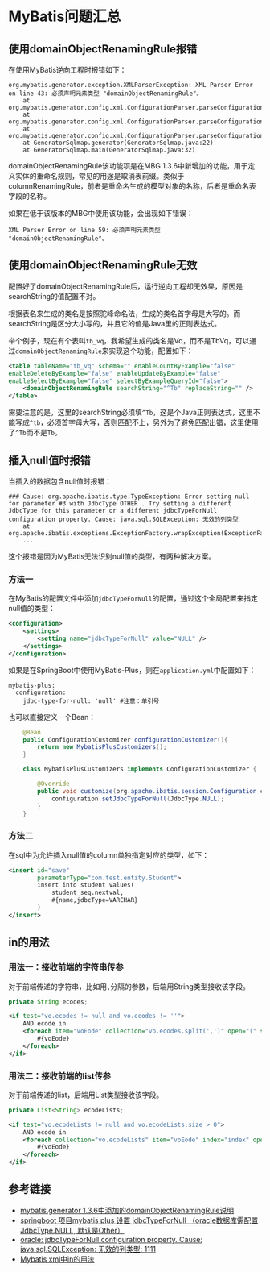 # MyBatis问题汇总

##  使用domainObjectRenamingRule报错

在使用MyBatis逆向工程时报错如下：

```
org.mybatis.generator.exception.XMLParserException: XML Parser Error on line 43: 必须声明元素类型 "domainObjectRenamingRule"。
    at org.mybatis.generator.config.xml.ConfigurationParser.parseConfiguration(ConfigurationParser.java:121)
    at org.mybatis.generator.config.xml.ConfigurationParser.parseConfiguration(ConfigurationParser.java:82)
    at org.mybatis.generator.config.xml.ConfigurationParser.parseConfiguration(ConfigurationParser.java:74)
    at GeneratorSqlmap.generator(GeneratorSqlmap.java:22)
    at GeneratorSqlmap.main(GeneratorSqlmap.java:32)
```
<!--more-->

domainObjectRenamingRule该功能项是在MBG 1.3.6中新增加的功能，用于定义实体的重命名规则，常见的用途是取消表前缀。类似于columnRenamingRule，前者是重命名生成的模型对象的名称，后者是重命名表字段的名称。

如果在低于该版本的MBG中使用该功能，会出现如下错误：

```
XML Parser Error on line 59: 必须声明元素类型 "domainObjectRenamingRule"。
```

## 使用domainObjectRenamingRule无效

配置好了domainObjectRenamingRule后，运行逆向工程却无效果，原因是searchString的值配置不对。

根据表名来生成的类名是按照驼峰命名法，生成的类名首字母是大写的。而searchString是区分大小写的，并且它的值是Java里的正则表达式。

举个例子，现在有个表叫`tb_vq`，我希望生成的类名是Vq，而不是TbVq，可以通过`domainObjectRenamingRule`来实现这个功能，配置如下：
```xml
<table tableName="tb_vq" schema="" enableCountByExample="false"
enableDeleteByExample="false" enableUpdateByExample="false"
enableSelectByExample="false" selectByExampleQueryId="false">
    <domainObjectRenamingRule searchString="^Tb" replaceString="" />
</table>
```

需要注意的是，这里的searchString必须填`^Tb`，这是个Java正则表达式，这里不能写成`^tb`，必须首字母大写，否则匹配不上，另外为了避免匹配出错，这里使用了`^Tb`而不是`Tb`。

## 插入null值时报错

当插入的数据包含null值时报错：

```
### Cause: org.apache.ibatis.type.TypeException: Error setting null for parameter #3 with JdbcType OTHER . Try setting a different JdbcType for this parameter or a different jdbcTypeForNull configuration property. Cause: java.sql.SQLException: 无效的列类型
	at org.apache.ibatis.exceptions.ExceptionFactory.wrapException(ExceptionFactory.java:26)
	...
```

这个报错是因为MyBatis无法识别null值的类型，有两种解决方案。

### 方法一

在MyBatis的配置文件中添加`jdbcTypeForNull`的配置，通过这个全局配置来指定null值的类型：

```xml
<configuration>
    <settings>
        <setting name="jdbcTypeForNull" value="NULL" />
    </settings>
</configuration>
```

如果是在SpringBoot中使用MyBatis-Plus，则在`application.yml`中配置如下：

```
mybatis-plus:
  configuration:
    jdbc-type-for-null: 'null' #注意：单引号
```

也可以直接定义一个Bean：

```java
    @Bean
    public ConfigurationCustomizer configurationCustomizer(){
        return new MybatisPlusCustomizers();
    }

    class MybatisPlusCustomizers implements ConfigurationCustomizer {

        @Override
        public void customize(org.apache.ibatis.session.Configuration configuration) {
            configuration.setJdbcTypeForNull(JdbcType.NULL);
        }
    }
```

### 方法二

在sql中为允许插入null值的column单独指定对应的类型，如下：

```xml
<insert id="save"  
        parameterType="com.test.entity.Student">
        insert into student values(
            student_seq.nextval,
            #{name,jdbcType=VARCHAR}
        )
</insert>
```

## in的用法

### 用法一：接收前端的字符串传参

对于前端传递的字符串，比如用`,`分隔的参数，后端用String类型接收该字段。

```java
private String ecodes;
```

```xml
<if test="vo.ecodes != null and vo.ecodes != ''">
	AND ecode in
	<foreach item="voEode" collection="vo.ecodes.split(',')" open="(" separator="," close=")">
    	#{voEode}
    </foreach>
</if>
```

### 用法二：接收前端的list传参

对于前端传递的list，后端用List类型接收该字段。

```java
private List<String> ecodeLists;
```

```xml
<if test="vo.ecodeLists != null and vo.ecodeLists.size > 0">
	AND ecode in
    <foreach collection="vo.ecodeLists" item="voEode" index="index" open="(" close=")" separator=",">
    	#{voEode}
	</foreach>
</if>
```

## 参考链接

* [mybatis.generator 1.3.6中添加的domainObjectRenamingRule说明](https://blog.csdn.net/sShadow_Hunter/article/details/79743910)
* [springboot 项目mybatis plus 设置 jdbcTypeForNull （oracle数据库需配置JdbcType.NULL, 默认是Other）](https://cloud.tencent.com/developer/article/1157332)
* [oracle: jdbcTypeForNull configuration property. Cause: java.sql.SQLException: 无效的列类型: 1111](https://www.cnblogs.com/achengmu/p/11171555.html)
* [Mybatis xml中in的用法](https://www.cnblogs.com/marchxd/p/17761750.html)